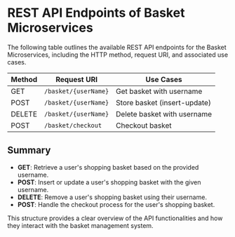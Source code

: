 # REST API Endpoints of Basket Microservices

The following table outlines the available REST API endpoints for the Basket Microservices, including the HTTP method, request URI, and associated use cases.

| Method | Request URI           | Use Cases                          |
|--------|-----------------------|------------------------------------|
| GET    | `/basket/{userName}`  | Get basket with username           |
| POST   | `/basket/{userName}`  | Store basket (insert-update)       |
| DELETE | `/basket/{userName}`  | Delete basket with username        |
| POST   | `/basket/checkout`    | Checkout basket                    |

## Summary

- **GET**: Retrieve a user's shopping basket based on the provided username.
- **POST**: Insert or update a user's shopping basket with the given username.
- **DELETE**: Remove a user's shopping basket using their username.
- **POST**: Handle the checkout process for the user's shopping basket.

This structure provides a clear overview of the API functionalities and how they interact with the basket management system.